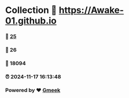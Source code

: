 # Collection :link: https://Awake-01.github.io 
### :page_facing_up: [25](https://Awake-01.github.io/tag.html) 
### :speech_balloon: 26 
### :hibiscus: 18094 
### :alarm_clock: 2024-11-17 16:13:48 
### Powered by :heart: [Gmeek](https://github.com/Meekdai/Gmeek)
